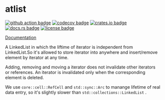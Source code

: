 # atlist

[![github action badge]][github action url]
[![codecov badge]][coverage status]
[![crates.io badge]][crates.io package]
[![docs.rs badge]][docs.rs documentation]
[![license badge]][license]

[Documentation]

A LinkedList in which the liftime of iterator is independent from LinkedList.So it's allowed to store iterator into anywhere and insert/remove element by iterator at any time.

Adding, removing and moving a iterator does not invalidate other iterators or references. An iterator is invalidated only when the corresponding element is deleted.

We use ```core::cell::RefCell``` and ```std::sync::Arc``` to manange lifetime of real data entry, so it's slightly slower than ```std::collections::LinkedList``` .


[github action badge]: https://github.com/atframework/atlist-rs/actions/workflows/build.yml/badge.svg
[github action url]: https://github.com/atframework/atlist-rs/actions/workflows/build.yml
[codecov badge]: https://codecov.io/gh/atframework/atlist-rs/branch/master/graph/badge.svg
[coverage status]: https://codecov.io/gh/atframework/atlist-rs
[crates.io badge]: https://img.shields.io/crates/v/atlist-rs.svg
[crates.io package]: https://crates.io/crates/atlist-rs/
[documentation]: https://docs.rs/atlist-rs/
[docs.rs badge]: https://docs.rs/atlist-rs/badge.svg
[docs.rs documentation]: (https://docs.rs/atlist-rs/)
[license badge]: https://img.shields.io/crates/l/atlist-rs
[license]: (https://github.com/atframework/atlist-rs/blob/master/LICENSE)
